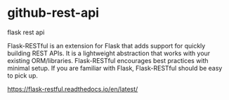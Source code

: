 # github-rest-api
flask rest api 

Flask-RESTful is an extension for Flask that adds support for quickly building REST APIs. It is a lightweight abstraction 
that works with your existing ORM/libraries. Flask-RESTful encourages best practices with minimal setup.
If you are familiar with Flask, Flask-RESTful should be easy to pick up.

https://flask-restful.readthedocs.io/en/latest/
